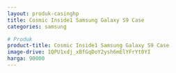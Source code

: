 ```yaml
---
layout: produk-casinghp
title: Cosmic Inside1 Samsung Galaxy S9 Case
categories: samsung

# Produk
product-title: Cosmic Inside1 Samsung Galaxy S9 Case
image-drive: 1QPU1xdj_xBfGqDoY2ysh6mElYFrYt0YI
harga: 90000
---
```

